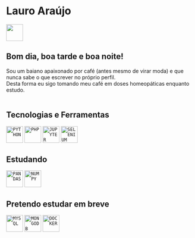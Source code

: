 # Lauro Araújo

<div display="inline-block">
 
<a href="https://www.linkedin.com/in/rasdeas/">
 <img src="https://cdn.jsdelivr.net/gh/devicons/devicon/icons/linkedin/linkedin-original.svg" height="45px"/>
</a>
 
<!--
<a>
 <img src="https://practicaldev-herokuapp-com.freetls.fastly.net/assets/devlogo-pwa-512.png" height="45px">
</a>
-->
 
</div>


## Bom dia, boa tarde e boa noite!
Sou um baiano apaixonado por café (antes mesmo de virar moda) e que nunca sabe o que escrever no próprio perfil. <br>
Desta forma eu sigo tomando meu café em doses homeopáticas enquanto estudo. <br>
<br>


## Tecnologias e Ferramentas
<code><img src="https://cdn.jsdelivr.net/gh/devicons/devicon/icons/python/python-original.svg" title="PYTHON" height="45px"/></code> 
<code><img src="https://cdn.jsdelivr.net/gh/devicons/devicon/icons/php/php-original.svg" title="PHP" height="45px"/></code>
<code><img src="https://cdn.jsdelivr.net/gh/devicons/devicon/icons/jupyter/jupyter-original-wordmark.svg" title="JUPYTER NOTEBOOK" height="45px"/></code> 
<code><img src="https://cdn.jsdelivr.net/gh/devicons/devicon/icons/selenium/selenium-original.svg" title="SELENIUM" height="45px"/></code>

## Estudando
<code><img src="https://cdn.jsdelivr.net/gh/devicons/devicon/icons/pandas/pandas-original.svg" title="PANDAS" height="45px"/></code>
<code><img src="https://cdn.jsdelivr.net/gh/devicons/devicon/icons/numpy/numpy-original.svg" title="NUMPY" height="45px"/> </code>
 

## Pretendo estudar em breve
<code><img src="https://cdn.jsdelivr.net/gh/devicons/devicon/icons/mysql/mysql-plain.svg" title="MYSQL" height="45px"/></code>
<code><img src="https://cdn.jsdelivr.net/gh/devicons/devicon/icons/mongodb/mongodb-original.svg" title="MONGODB" height="45px"/></code>
<code><img src="https://cdn.jsdelivr.net/gh/devicons/devicon/icons/docker/docker-original.svg" title="DOCKER" height="45px"/></code>

<br>
